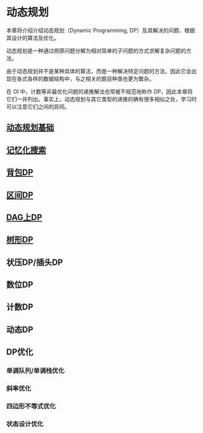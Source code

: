 # 动态规划

本章将介绍介绍动态规划（Dynamic Programming, DP）及其解决的问题、根据其设计的算法及优化。

动态规划是一种通过把原问题分解为相对简单的子问题的方式求解复杂问题的方法。

由于动态规划并不是某种具体的算法，而是一种解决特定问题的方法，因此它会出现在各式各样的数据结构中，与之相关的题目种类也更为繁杂。

在 OI 中，计数等非最优化问题的递推解法也常被不规范地称作 DP，因此本章将它们一并列出。事实上，动态规划与其它类型的递推的确有很多相似之处，学习时可以注意它们之间的异同。

## [动态规划基础](./basic.md)

## [记忆化搜索](./memo.md)

## [背包DP](./knapsack.md)

## [区间DP](./interval.md)

## [DAG上DP](./dag.md)

## [树形DP](./tree.md)

## 状压DP/插头DP

## 数位DP

## 计数DP

## 动态DP

## DP优化

### 单调队列/单调栈优化

### 斜率优化

### 四边形不等式优化

### 状态设计优化
